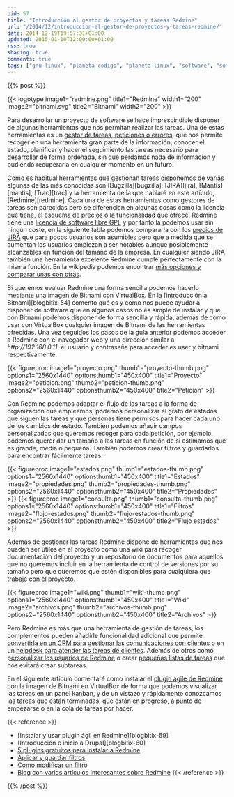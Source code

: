 ```yaml
---
pid: 57
title: "Introducción al gestor de proyectos y tareas Redmine"
url: "/2014/12/introduccion-al-gestor-de-proyectos-y-tareas-redmine/"
date: 2014-12-19T19:57:31+01:00
updated: 2015-01-10T12:00:00+01:00
rss: true
sharing: true
comments: true
tags: ["gnu-linux", "planeta-codigo", "planeta-linux", "software", "software-libre"]
---
```


{{% post %}}

{{< logotype image1="redmine.png" title1="Redmine" width1="200" image2="bitnami.svg" title2="Bitnami" width2="200" >}}

Para desarrollar un proyecto de software se hace imprescindible disponer de algunas herramientas que nos permitan realizar las tareas. Una de estas herramientas es un [gestor de tareas, peticiones o errores](https://en.wikipedia.org/wiki/Issue_tracking_system), que nos permite recoger en una herramienta gran parte de la información, conocer el estado, planificar y hacer el seguimiento las tareas necesario para desarrollar de forma ordenada, sin que perdamos nada de información y pudiendo recuperarla en cualquier momento en un futuro.

Como es habitual herramientas que gestionan tareas disponemos de varias algunas de las más conocidas son [Bugzilla][bugzilla], [JIRA][jira], [Mantis][mantis], [Trac][trac] y la herramienta de la que hablaré en este artículo, [Redmine][redmine]. Cada una de estas herramientas como gestores de tareas son parecidas pero se diferencian en algunas cosas como la licencia que tiene, el esquema de precios o la funcionalidad que ofrece. Redmine tiene una [licencia de software libre GPL](http://www.gnu.org/licenses/old-licenses/gpl-2.0.html) y por tanto la podemos usar sin ningún coste, en la siguiente tabla podemos compararla con los [precios de JIRA](https://www.atlassian.com/software/jira/pricing) que para pocos usuarios son asumibles pero que a medida que se aumentan los usuarios empiezan a ser notables aunque posiblemente alcanzables en función del tamaño de la empresa. En cualquier siendo JIRA también una herramienta excelente Redmine cumple perfectamente con la misma función. En la wikipedia podemos encontrar [más opciones y comparar unas con otras](https://en.wikipedia.org/wiki/Comparison_of_issue-tracking_systems).

Si queremos evaluar Redmine una forma sencilla podemos hacerlo mediante una imagen de Bitnami con VirtualBox. En la [introducción a Bitnami][blogbitix-54] comento qué es y como nos puede ayudar a disponer de software que en algunos casos no es simple de instalar y que con Bitnami podemos disponer de forma sencilla y rápida, además de como usar con VirtualBox cualquier imagen de Bitnami de las herramientas ofrecidas. Una vez seguidos los pasos de la guía anterior podemos acceder a Redmine con el navegador web y una dirección similar a _http\://192.168.0.11_, el usuario y contraseña para acceder es user y bitnami respectivamente.

{{< figureproc
    image1="proyecto.png" thumb1="proyecto-thumb.png" options1="2560x1440" optionsthumb1="450x400" title1="Proyecto"
    image2="peticion.png" thumb2="peticion-thumb.png" options2="2560x1440" optionsthumb2="450x400" title2="Petición" >}}

Con Redmine podemos adaptar el flujo de las tareas a la forma de organización que empleemos, podemos personalizar el grafo de estados que siguen las tareas y que personas tiene permisos para hacer cada uno de los cambios de estado. También podemos añadir campos personalizados que queremos recoger para cada petición, por ejemplo, podemos querer dar un tamaño a las tareas en función de si estimamos que es grande, media o pequeña. También podemos crear filtros y guardarlos para encontrar fácilmente tareas.

{{< figureproc
    image1="estados.png" thumb1="estados-thumb.png" options1="2560x1440" optionsthumb1="450x400" title1="Estados"
    image2="propiedades.png" thumb2="propiedades-thumb.png" options2="2560x1440" optionsthumb2="450x400" title2="Propiedades" >}}
{{< figureproc
    image1="consulta.png" thumb1="consulta-thumb.png" options1="2560x1440" optionsthumb1="450x400" title1="Filtros"
    image2="flujo-estados.png" thumb2="flujo-estados-thumb.png" options2="2560x1440" optionsthumb2="450x400" title2="Flujo estados" >}}

Además de gestionar las tareas Redmine dispone de herramientas que nos pueden ser útiles en el proyecto como una wiki para recoger documentación del proyecto y un repositorio de documentos para aquellos que no queremos incluir en la herramienta de control de versiones por su tamaño pero que queremos que estén disponibles para cualquiera que trabaje con el proyecto.

{{< figureproc
    image1="wiki.png" thumb1="wiki-thumb.png" options1="2560x1440" optionsthumb1="450x400" title1="Wiki"
    image2="archivos.png" thumb2="archivos-thumb.png" options2="2560x1440" optionsthumb2="450x400" title2="Archivos" >}}

Pero Redmine es más que una herramienta de gestión de tareas, los complementos pueden añadirle funcionalidad adicional que permite [convertirla en un CRM para gestionar las comunicaciones con clientes](http://www.redminecrm.com/projects/crm/pages/1) o en un [helpdesk para atender las tareas de clientes](http://www.redminecrm.com/projects/helpdesk/pages/1). Además de otros como [personalizar los usuarios de Redmine](http://www.redminecrm.com/projects/people/pages/1) o crear [pequeñas listas de tareas](http://www.redminecrm.com/projects/checklist/pages/1) que nos evitará crear subtareas.

En el siguiente artículo comentaré como instalar el [plugin agile de Redmine](http://www.redminecrm.com/projects/agile/pages/1) con la imagen de Bitnami en VirtualBox de forma que podamos visualizar las tareas en un panel kanban, y de un vistazo y rápidamente conozcamos las tareas que están terminadas, que están en progreso, a punto de empezarse o en la cola de tareas por hacer.

{{< reference >}}
* [Instalar y usar plugin ágil en Redmine][blogbitix-59]
* [Introducción e inicio a Drupal][blogbitix-60]
* [5 plugins gratuitos para instalar a Redmine](http://www.luisblasco.com/5-plugins-gratuitos-instalar-en-redmine/)
* [Aplicar y guardar filtros](http://www.redmine.org/projects/redmine/wiki/RedmineIssueList#Applying-and-saving-filters)
* [Como modificar un filtro](https://stackoverflow.com/questions/9027479/how-do-you-modify-a-filter-in-redmine)
* [Blog con varios artículos interesantes sobre Redmine](http://www.luisblasco.com/blog/)
{{< /reference >}}

{{% /post %}}

